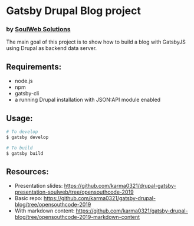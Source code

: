 # Gatsby Drupal Blog project
### by [SoulWeb Solutions](mailto:info@soulweb.it)

The main goal of this project is to show how to build a blog with GatsbyJS using Drupal as backend data server.

## Requirements:

- node.js
- npm
- gatsby-cli
- a running Drupal installation with JSON:API module enabled

## Usage:

```bash
# To develop
$ gatsby develop

# To build
$ gatsby build
```

## Resources:

- Presentation slides: https://github.com/karma0321/drupal-gatsby-presentation-soulweb/tree/opensouthcode-2019
- Basic repo: https://github.com/karma0321/gatsby-drupal-blog/tree/opensouthcode-2019
- With markdown content: https://github.com/karma0321/gatsby-drupal-blog/tree/opensouthcode-2019-markdown-content
